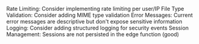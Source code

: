 Rate Limiting: Consider implementing rate limiting per user/IP
File Type Validation: Consider adding MIME type validation
Error Messages: Current error messages are descriptive but don't expose sensitive information
Logging: Consider adding structured logging for security events
Session Management: Sessions are not persisted in the edge function (good)
